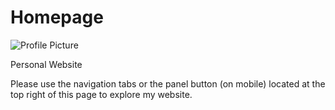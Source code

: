 # Homepage

![Profile Picture](https://user-images.githubusercontent.com/91966083/156908645-01ad285d-de48-44fe-b43b-a813a576ea68.png)

Personal Website

Please use the navigation tabs or the panel button (on mobile) located at the top right of this page to explore my website. 
